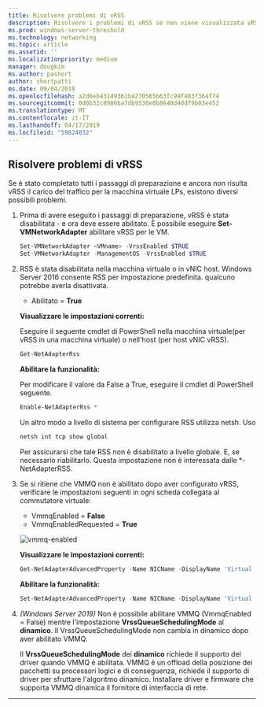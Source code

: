 ```yaml
---
title: Risolvere problemi di vRSS
description: Risolvere i problemi di vRSS se non viene visualizzata vRSS il carico del traffico a LPs la macchina virtuale.
ms.prod: windows-server-threshold
ms.technology: networking
ms.topic: article
ms.assetid: ''
ms.localizationpriority: medium
manager: dougkim
ms.author: pashort
author: shortpatti
ms.date: 09/04/2018
ms.openlocfilehash: a2d6eb43149361b4270565b63fc99f483f364f74
ms.sourcegitcommit: 0d0b32c8986ba7db9536e0b8648d4ddf9b03e452
ms.translationtype: MT
ms.contentlocale: it-IT
ms.lasthandoff: 04/17/2019
ms.locfileid: "59824032"
---
```

## <a name="resolve-vrss-issues"></a>Risolvere problemi di vRSS

Se è stato completato tutti i passaggi di preparazione e ancora non risulta vRSS il carico del traffico per la macchina virtuale LPs, esistono diversi possibili problemi.

1. Prima di avere eseguito i passaggi di preparazione, vRSS è stata disabilitata - e ora deve essere abilitato. È possibile eseguire **Set-VMNetworkAdapter** abilitare vRSS per le VM.

   ```PowerShell
   Set-VMNetworkAdapter <VMname> -VrssEnabled $TRUE
   Set-VMNetworkAdapter -ManagementOS -VrssEnabled $TRUE
   ```

2. RSS è stata disabilitata nella macchina virtuale o in vNIC host. Windows Server 2016 consente RSS per impostazione predefinita. qualcuno potrebbe averla disattivata. 

   - Abilitato = **True**

   **Visualizzare le impostazioni correnti:** 

   Eseguire il seguente cmdlet di PowerShell nella macchina virtuale\(per vRSS in una macchina virtuale\) o nell'host \(per host vNIC vRSS\).

   ```PowerShell
   Get-NetAdapterRss
   ```

   **Abilitare la funzionalità:** 

   Per modificare il valore da False a True, eseguire il cmdlet di PowerShell seguente.

   ```PowerShell
   Enable-NetAdapterRss *
   ```
   
   Un altro modo a livello di sistema per configurare RSS utilizza netsh. Uso 
   
    ```cmd
   netsh int tcp show global
   ```
   
   Per assicurarsi che tale RSS non è disabilitato a livello globale. E, se necessario riabilitarlo. Questa impostazione non è interessata dalle *-NetAdapterRSS.

3. Se si ritiene che VMMQ non è abilitato dopo aver configurato vRSS, verificare le impostazioni seguenti in ogni scheda collegata al commutatore virtuale:

   - VmmqEnabled = **False**
   - VmmqEnabledRequested = **True**

   ![vmmq-enabled](../../media/vmmq-enabled.png)

   **Visualizzare le impostazioni correnti:** 

   ```PowerShell
   Get-NetAdapterAdvancedProperty -Name NICName -DisplayName 'Virtual Switch RSS'
   ```

   **Abilitare la funzionalità:** 

   ```PowerShell
   Set-NetAdapterAdvancedProperty -Name NICName -DisplayName 'Virtual Switch RSS' -DisplayValue Enabled”
   ```
 
4. _(Windows Server 2019)_  Non è possibile abilitare VMMQ (VmmqEnabled = False) mentre l'impostazione **VrssQueueSchedulingMode** al **dinamico**. Il VrssQueueSchedulingMode non cambia in dinamico dopo aver abilitato VMMQ.<p>Il **VrssQueueSchedulingMode** dei **dinamico** richiede il supporto del driver quando VMMQ è abilitata.  VMMQ è un offload della posizione dei pacchetti su processori logici e di conseguenza, richiede il supporto di driver per sfruttare l'algoritmo dinamico.  Installare driver e firmware che supporta VMMQ dinamica il fornitore di interfaccia di rete.



---
